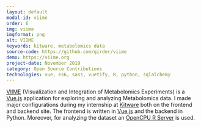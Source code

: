 ```yaml
---
layout: default
modal-id: viime
order: 6
img: viime
imgformat: png
alt: VIIME
keywords: kitware, metabolomics data
source-code: https://github.com/girder/viime
demo: https://viime.org
project-date: November 2019
category: Open Source Contributions
technologies: vue, es6, sass, vuetify, R, python, sqlalchemy
---
```


[VIIME](https://viime.org) (VIsualization and Integration of Metabolomics Experiments) is a [Vue.js](https://vuejs.org/) application for exploring and analyzing Metabolomics data. I made major configurations during my internship at [Kitware](https://kitware.com) both on the frontend and backend site. The frontend is written in [Vue.js](https://vuejs.org) and the backend in Python. Moreover, for analyzing the dataset an [OpenCPU R Server](https://www.opencpu.org/) is used.